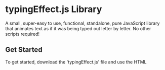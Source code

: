 # typingEffect.js Library
A small, super-easy to use, functional, standalone, pure JavaScript library that animates text as if it was being typed out letter by letter. No other scripts required!

## Get Started
To get started, download the 'typingEffect.js' file and use the HTML <script> tag to import it. That's it!
<br><br>
If the page might be out of focus for longer than 5 seconds, say the user is on another tab, some features could be broken due to browser tick throttling . Check out this <a href="https://github.com/turuslan/HackTimer" target="_blank">repo</a> to solve this issue. There is nothing my script can do apart from copy the linked script.
<br><br>
Browsers and PCs may not be able to handle many elements being animated at once, mainly due to the script being based on timings and JavaScript being a synchronous language.

## Demo
Before you learn how to use this library, you may want to see a demo! Click this link to be directed to one: <a href="http://lnps.co.uk/customLibraries/customWriting/demo.html" target="_blank">demo</a>. Use the console to have a look at the script. Demo being improved soon!

## HTML Setup
A list of attributes you can give elements that you want to animate is as follows:
 - <b>addTypingEffect</b>: required for all elements that you would like the text inside to be animated. Don't worry, \<br>s are taken into account! This attribute does not need a value.
 - <b>typingSpeed</b>: required for all elements that use the 'addTypingEffect' attribute. A string ("") that contains a float. It is how long <i>in seconds</i> the pause between letters should be. Example: <code>\<p typingSpeed="0.5">\</p></code>
 - <b>typingLoop</b>: required for all elements that use the 'addTypingEffect' attribute. A string ("") that contains either 'false' or how long <i>in seconds</i> the pause between each loop should be, usually how long the text is not changing but is visible (check out <code>typingBackspace</code> for more information). Example: <code>\<p typingLoop="2">\</p></code> or <code>\<p typingLoop="false">\</p></code>
 - <b>typingKeepHeight</b>: required for all elements that use the 'addTypingEffect' attribute. A string ("") that contains a boolean. On multiline text, other elements beneath will move up and down when text is written, if this value is false. By making this value 'true', this library will calculate the space needed and ensure that elements beneath will not move about. Recommended for multiline text. Example: <code>\<p typingKeepHeight="true">\</p></code> or <code>\<p typingKeepHeight="false">\</p></code>
 - <b>typingStopAllow</b>: required for all elements that use the 'addTypingEffect' attribute. A string ("") that contains a boolean. Dictates wether JavaScript is allowed to stop this elements animation. Explained more in the JavaScript Usage section. Example: <code>\<p typingStopAllow="true">\</p></code> or <code>\<p typingStopAllow="false">\</p></code>
 - <b>typingBackspace</b>: required for all elements that use the 'addTypingEffect' attribute. Only matters if <code>typingLoop</code> is not false. A string ("") that contains either 'false' or how long <i>in seconds</i> the text is visible before being backspaced at the same rate as <code>typingSpeed</code>. If this is not false, the <code>typingLoop</code> value becomes how long the text is not shown for, between all characters being backspaced and the text being animated again. If this attribute's value is 'false', then the text will be shown for the value of <code>typingLoop</code>, and then deleted in one big block and started again. Example: <code>\<p typingBackspace="2">\</p></code> or <code>\<p typingBackspace="false">\</p></code> 
<br><br>
 - <b>id</b>: required for all elements that use the 'addTypingEffect' attribute. This is just the standard HTML tag, but it gives the script something to work with.
 <br><br>
 - <b>typingAnimating</b>: <b>do not include</b>. This is a way of checking if the element is being animated, before calling <code>stopAnimation()</code>. If it is 'false' or undefined/null, then the element is not being animated. Calling <code>stopAnimation()</code> will return an error if this value is not 'true'. 
 
Text inside the element is animated, and \<br>s are rendered as they should be. <b>Other child tags/elements will be written out!</b>

## JavaScript Usage
You must keep the 'window' objects: animateData, i, clock, outerClock, backspaceClock & wellKnownTypingEffect free from use throughout your JavaScript. You cannot define any (except the last one) of the functions below.
<br>
 - <b>typeWrite()</b>: this function will immediately start all typing animations with their appropriate options as listed above in the HTML Setup section.
 - <b>stopAnimation(id, replaceValue)</b>: this function will attempt to stop the typing animation of the given id's element. It is a promise. If the 'typingStopAllow' is set to false, the typing animation will not stop and the promise will throw an error. If it is set to true, then the typing will stop, with a success array as output. The replaceValue can be set to false or a string. If set to false, then the animation will stop, and the text will not change. Providing a string will change the typing text and restart the animation with the new text automatically. The success array is [elementStopped, (true/false based on replaceValue)]. Example:<br><code>stopAnimation("example", "New Text")</code><br><code>
			.then(function(result)</code><br><code>
			{</code><br><code>
			 	 alert("Writing Changed Or Stopped!");</code><br><code>
			  	alert(result[0]);</code><br><code>
			  	alert(result[1]);</code><br><code>
			})</code><br><code>
			.catch(function(error)</code><br><code>
			{</code><br><code>
				  alert(error);</code><br><code>
			});</code>

## Next Planned Features
 - Flashing Cursor Option (In Work Now)
 - Encapsulation (<i>please help and give examples, maybe pull request</i>)

## Thanks for using this library!
Please leave a star if you found it useful or if you liked it! Don't forget to watch for updates!
